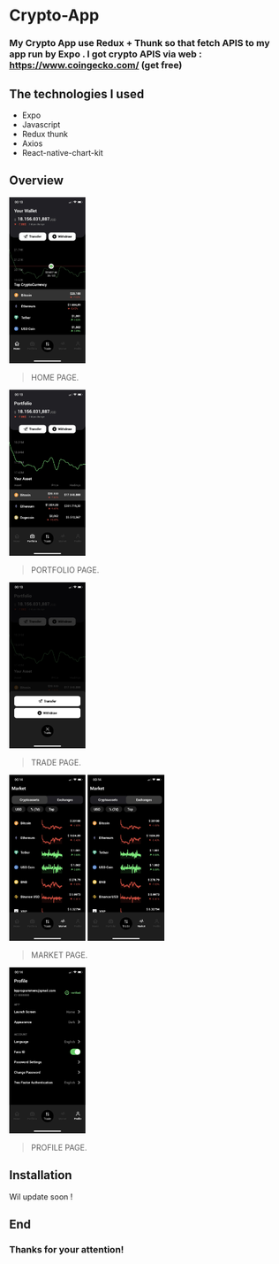 # Crypto-App
### My Crypto App use Redux + Thunk so that fetch APIS to my app run by Expo . I got crypto APIS via web : https://www.coingecko.com/ (get free)
## The technologies I used

- Expo
- Javascript
- Redux thunk
- Axios
- React-native-chart-kit

## Overview
<img src="https://github.com/FromSunNews/Crypto-App/blob/master/assets/overview/home.jpg?raw=true" height="300">

> HOME PAGE.
<img src="https://github.com/FromSunNews/Crypto-App/blob/master/assets/overview/Portfolio.jpg?raw=true" height="300">

> PORTFOLIO PAGE.
<img src="https://github.com/FromSunNews/Crypto-App/blob/master/assets/overview/Trade.jpg?raw=true" height="300">

> TRADE PAGE.

<p float="left">
  <img src="https://github.com/FromSunNews/Crypto-App/blob/master/assets/overview/market1.jpg?raw=true" height="300"/>
  <img src="https://github.com/FromSunNews/Crypto-App/blob/master/assets/overview/market2.jpg?raw=true" height="300"/>
</p>

> MARKET PAGE.

<img src="https://github.com/FromSunNews/Crypto-App/blob/master/assets/overview/Profile.jpg?raw=true" height="300">

> PROFILE PAGE.

## Installation

Wil update soon !
## End
### Thanks for your attention!
